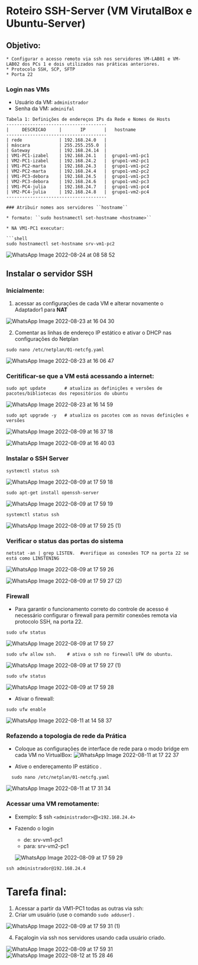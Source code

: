 # Roteiro SSH-Server (VM VirutalBox e Ubuntu-Server)

## Objetivo:
    * Configurar o acesso remoto via ssh nos servidores VM-LAB01 e VM-LAB02 dos PCs 1 e dois utilizados nas práticas anteriores.
    * Protocolo SSH, SCP, SFTP 
    * Porta 22
### Login nas VMs

* Usuário da VM: ``administrador``
* Senha da VM: ``adminifal``


```
Tabela 1: Definições de endereços IPs da Rede e Nomes de Hosts
--------------------------------------
|     DESCRICAO     |       IP       |   hostname
--------------------------------------
| rede              | 192.168.24.0   |  
| máscara           | 255.255.255.0  | 
| Gateway           | 192.168.24.14  |  
| VM1-PC1-izabel    | 192.168.24.1   |  grupo1-vm1-pc1
| VM2-PC1-izabel    | 192.168.24.2   |  grupo1-vm2-pc1
| VM1-PC2-marta     | 192.168.24.3   |  grupo1-vm1-pc2
| VM2-PC2-marta     | 192.168.24.4   |  grupo1-vm2-pc2
| VM1-PC3-debora    | 192.168.24.5   |  grupo1-vm1-pc3
| VM2-PC3-debora    | 192.168.24.6   |  grupo1-vm2-pc3
| VM1-PC4-julia     | 192.168.24.7   |  grupo1-vm1-pc4
| VM2-PC4-julia     | 192.168.24.8   |  grupo1-vm2-pc4
--------------------------------------

### Atribuir nomes aos servidores ``hostname``

* formato: ``sudo hostnamectl set-hostname <hostname>``

* NA VM1-PC1 executar:

```shell
sudo hostnamectl set-hostname srv-vm1-pc2
```

![WhatsApp Image 2022-08-24 at 08 58 52](https://user-images.githubusercontent.com/103062784/186412988-fe47f99d-a590-490c-b368-ce7a81eb1b91.jpeg)


## Instalar o servidor SSH

### Inicialmente:
   1. acessar as configurações de cada VM e alterar novamente o Adaptador1 para **NAT**
   
![WhatsApp Image 2022-08-23 at 16 04 30](https://user-images.githubusercontent.com/103062784/186413199-fe692b27-6095-42e7-938d-cf3d97474570.jpeg)


   2. Comentar as linhas de endereço IP estático e ativar o DHCP nas configurações do Netplan
  
  ```shell
  sudo nano /etc/netplan/01-netcfg.yaml
  ```
  
  ![WhatsApp Image 2022-08-23 at 16 06 47](https://user-images.githubusercontent.com/103062784/186413326-74b90cbe-6e71-4859-8b21-57623dc1ddc6.jpeg)

   
### Ceritificar-se que a VM está acessando a internet:

```shell
sudo apt update       # atualiza as definições e versões de pacotes/bibliotecas dos repositórios do ubuntu
```

![WhatsApp Image 2022-08-23 at 16 14 59](https://user-images.githubusercontent.com/103062784/186413396-45f409e1-5d36-452d-9df2-1d38fe4733dc.jpeg)


```shell
sudo apt upgrade -y   # atualiza os pacotes com as novas definições e versões 
```

![WhatsApp Image 2022-08-09 at 16 37 18](https://user-images.githubusercontent.com/103062784/184229438-99c8d006-a4ac-4109-a725-153e2724a63a.jpeg)


![WhatsApp Image 2022-08-09 at 16 40 03](https://user-images.githubusercontent.com/103062784/184230024-ba20e666-0571-40ae-89a7-4659e5db0465.jpeg)

### Instalar o SSH Server

```shell
systemctl status ssh
```
![WhatsApp Image 2022-08-09 at 17 59 18](https://user-images.githubusercontent.com/103062784/184231049-750b3141-a30b-499c-bfbf-6b5fa95bf317.jpeg)


``` shell
sudo apt-get install openssh-server
```

![WhatsApp Image 2022-08-09 at 17 59 19](https://user-images.githubusercontent.com/103062784/184231225-f585a94b-4ccd-4596-87d9-67a9e1b7a202.jpeg)

```shell
systemctl status ssh
```
![WhatsApp Image 2022-08-09 at 17 59 25 (1)](https://user-images.githubusercontent.com/103062784/184234321-5a2f81d0-4a82-4749-bc08-c97b6de1befd.jpeg)


### Verificar o status das portas do sistema
```
netstat -an | grep LISTEN.  #verifique as conexões TCP na porta 22 se está como LINSTENING
```

![WhatsApp Image 2022-08-09 at 17 59 26](https://user-images.githubusercontent.com/103062784/184234379-f14be003-1f5f-4035-a94a-62d762fd1046.jpeg)

![WhatsApp Image 2022-08-09 at 17 59 27 (2)](https://user-images.githubusercontent.com/103062784/184234550-f1c3a047-c69b-4f71-b692-da15e9fca324.jpeg)


### Firewall 
* Para garantir o funcionamento correto do controle de acesso é necessário configurar o firewall para permitir conexões remota via protocolo SSH, na porta 22.
 
```shell
sudo ufw status
```
![WhatsApp Image 2022-08-09 at 17 59 27](https://user-images.githubusercontent.com/103062784/184233376-baf13abf-44ae-400e-976c-eea5182f49b4.jpeg)


```shell
sudo ufw allow ssh.    # ativa o ssh no firewall UFW do ubuntu.
```
![WhatsApp Image 2022-08-09 at 17 59 27 (1)](https://user-images.githubusercontent.com/103062784/184233489-461048d0-50a7-439f-91ff-05fb881d7da1.jpeg)

```shell
sudo ufw status
```
![WhatsApp Image 2022-08-09 at 17 59 28](https://user-images.githubusercontent.com/103062784/184233663-219d022e-1499-4f97-ae3b-49e3223a220f.jpeg)

* Ativar o firewall:
```shell 
sudo ufw enable
```
![WhatsApp Image 2022-08-11 at 14 58 37](https://user-images.githubusercontent.com/103062784/184233768-f678988c-80f6-4e18-ba64-8418206d535b.jpeg)


### Refazendo a topologia de rede da Prática
* Coloque as configurações de interface de rede para o modo bridge em cada VM no VirtualBox:
![WhatsApp Image 2022-08-11 at 17 22 37](https://user-images.githubusercontent.com/103062784/184235445-1e172bac-74d3-4f1e-97d6-c45393859610.jpeg)


* Ative o endereçamento IP estático .
```shell
  sudo nano /etc/netplan/01-netcfg.yaml
  ```
  
![WhatsApp Image 2022-08-11 at 17 31 34](https://user-images.githubusercontent.com/103062784/184238748-52c18fd1-3991-4ad2-be89-71995015bd81.jpeg)

### Acessar uma VM remotamente:

* Exemplo: $ ssh ``<administrador>``@``<192.168.24.4>``
* Fazendo o login 
   * de: srv-vm1-pc1    
   * para: srv-vm2-pc1
   
   ![WhatsApp Image 2022-08-09 at 17 59 29](https://user-images.githubusercontent.com/103062784/184239317-eab51b35-c558-4a92-a8de-4a6109e033af.jpeg)


```shell
ssh administrador@192.168.24.4
```


# Tarefa final:

1) Acessar a partir da VM1-PC1 todas as outras via ssh:
2) Criar um usuário (use o comando ``sudo adduser``) .

![WhatsApp Image 2022-08-09 at 17 59 31 (1)](https://user-images.githubusercontent.com/103062784/184239940-20056125-d319-4f04-a0e9-137eecaa4ad0.jpeg)



4) Façalogin via ssh nos servidores usando cada usuário criado.


![WhatsApp Image 2022-08-09 at 17 59 31](https://user-images.githubusercontent.com/103062784/184239878-50283f8d-3469-41bd-bd31-33ad5533aadc.jpeg)
![WhatsApp Image 2022-08-12 at 15 28 46](https://user-images.githubusercontent.com/103062784/184421432-324a5a5d-8fd6-4abc-9034-157b4da635f3.jpeg)

